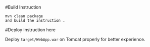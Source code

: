 

#Build Instruction


```
mvn clean package
and build the instruction .
```

#Deploy instruction here

Deploy ```target/WebApp.war``` on Tomcat properly for better experience.


